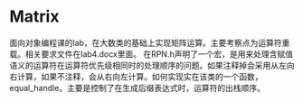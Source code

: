 # Matrix
面向对象编程课的lab，在大数类的基础上实现矩阵运算。主要考察点为运算符重载。相关要求文件在lab4.docx里面。
在RPN.h声明了一个宏，是用来处理含赋值语义的运算符在运算符优先级相同时的处理顺序的问题。如果注释掉会采用从左向右计算，如果不注释，会从右向左计算。如何实现实在该类的一个函数，equal_handle。主要是控制了在生成后缀表达式时，运算符的出栈顺序。
